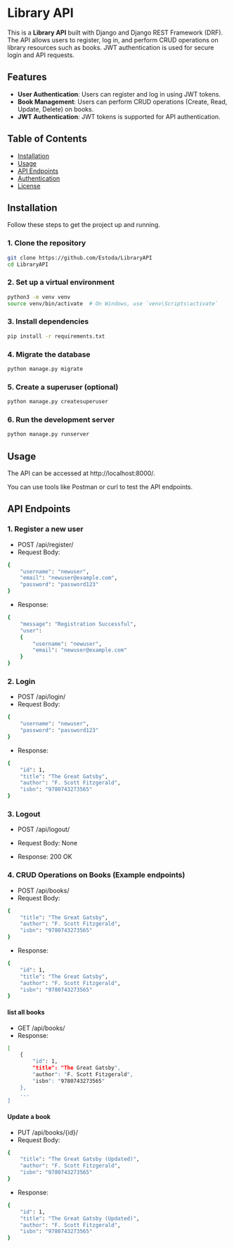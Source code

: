 # Library API

This is a **Library API** built with Django and Django REST Framework (DRF). The API allows users to register, log in, and perform CRUD operations on library resources such as books. JWT authentication is used for secure login and API requests.

## Features

- **User Authentication**: Users can register and log in using JWT tokens.
- **Book Management**: Users can perform CRUD operations (Create, Read, Update, Delete) on books.
- **JWT Authentication**: JWT tokens is supported for API authentication.

## Table of Contents

- [Installation](#installation)
- [Usage](#usage)
- [API Endpoints](#api-endpoints)
- [Authentication](#authentication)
- [License](#license)

## Installation

Follow these steps to get the project up and running.

### 1. Clone the repository

```bash
git clone https://github.com/Estoda/LibraryAPI
cd LibraryAPI
```

### 2. Set up a virtual environment

```bash
python3 -m venv venv
source venv/bin/activate  # On Windows, use `venv\Scripts\activate`
```

### 3. Install dependencies

```bash
pip install -r requirements.txt
```

### 4. Migrate the database

```bash
python manage.py migrate
```

### 5. Create a superuser (optional)

```bash
python manage.py createsuperuser
```

### 6. Run the development server

```bash
python manage.py runserver
```

## Usage

The API can be accessed at http://localhost:8000/.

You can use tools like Postman or curl to test the API endpoints.

## API Endpoints

### 1. Register a new user

- POST /api/register/
- Request Body:

```bash
{
    "username": "newuser",
    "email": "newuser@example.com",
    "password": "password123"
}
```

- Response:

```bash
{
    "message": "Registration Successful",
    "user":
    {
        "username": "newuser",
        "email": "newuser@example.com"
    }
}
```

### 2. Login

- POST /api/login/
- Request Body:

```bash
{
    "username": "newuser",
    "password": "password123"
}
```

- Response:

```bash
{
    "id": 1,
    "title": "The Great Gatsby",
    "author": "F. Scott Fitzgerald",
    "isbn": "9780743273565"
}
```

### 3. Logout

- POST /api/logout/
- Request Body: None

- Response: 200 OK

### 4. CRUD Operations on Books (Example endpoints)

- POST /api/books/
- Request Body:

```bash
{
    "title": "The Great Gatsby",
    "author": "F. Scott Fitzgerald",
    "isbn": "9780743273565"
}
```

- Response:

```bash
{
    "id": 1,
    "title": "The Great Gatsby",
    "author": "F. Scott Fitzgerald",
    "isbn": "9780743273565"
}
```

#### list all books

- GET /api/books/
- Response:

```bash
[
    {
        "id": 1,
        "title": "The Great Gatsby",
        "author": "F. Scott Fitzgerald",
        "isbn": "9780743273565"
    },
    ...
]
```

#### Update a book

- PUT /api/books/{id}/
- Request Body:

```bash
{
    "title": "The Great Gatsby (Updated)",
    "author": "F. Scott Fitzgerald",
    "isbn": "9780743273565"
}
```

- Response:

```bash
{
    "id": 1,
    "title": "The Great Gatsby (Updated)",
    "author": "F. Scott Fitzgerald",
    "isbn": "9780743273565"
}
```
